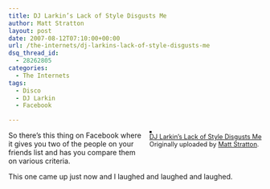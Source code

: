 ```yaml
---
title: DJ Larkin’s Lack of Style Disgusts Me
author: Matt Stratton
layout: post
date: 2007-08-12T07:10:00+00:00
url: /the-internets/dj-larkins-lack-of-style-disgusts-me
dsq_thread_id:
  - 28262805
categories:
  - The Internets
tags:
  - Disco
  - DJ Larkin
  - Facebook

---
```

<div style="float:right;margin-left:10px;margin-bottom:10px;">
  <a title="photo sharing" href="https://www.flickr.com/photos/mugsy/1093936626/"><img style="border:solid 2px #000000;" src="https://farm2.static.flickr.com/1391/1093936626_8f3527d30e_m.jpg" alt="" /></a><br /> <span style="font-size:.9em;margin-top:0;"> <a href="https://www.flickr.com/photos/mugsy/1093936626/">DJ Larkin&#8217;s Lack of Style Disgusts Me</a><br /> Originally uploaded by <a href="https://www.flickr.com/people/mugsy/">Matt Stratton</a>. </span>
</div>

So there&#8217;s this thing on Facebook where it gives you two of the people on your friends list and has you compare them on various criteria.

This one came up just now and I laughed and laughed and laughed.